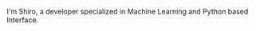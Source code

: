 I'm Shiro, a developer specialized in Machine Learning and Python based Interface.


<!---
KuShiro189/KuShiro189 is a ✨ special ✨ repository because its `README.md` (this file) appears on your GitHub profile.
You can click the Preview link to take a look at your changes.
--->
